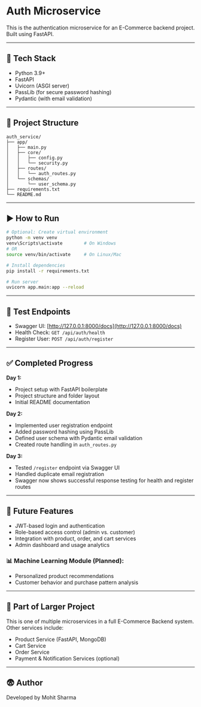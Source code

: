 # Auth Microservice

This is the authentication microservice for an E-Commerce backend project. Built using FastAPI.

---

## 🔧 Tech Stack

* Python 3.9+
* FastAPI
* Uvicorn (ASGI server)
* PassLib (for secure password hashing)
* Pydantic (with email validation)

---

## 📁 Project Structure

```
auth_service/
├── app/
│   ├── main.py
│   ├── core/
│   │   ├── config.py
│   │   └── security.py
│   ├── routes/
│   │   └── auth_routes.py
│   └── schemas/
│       └── user_schema.py
├── requirements.txt
└── README.md
```

---

## ▶️ How to Run

```bash
# Optional: Create virtual environment
python -m venv venv
venv\Scripts\activate        # On Windows
# OR
source venv/bin/activate     # On Linux/Mac

# Install dependencies
pip install -r requirements.txt

# Run server
uvicorn app.main:app --reload
```

---

## 📍 Test Endpoints

* Swagger UI: [http://127.0.0.1:8000/docs](http://127.0.0.1:8000/docs)
* Health Check: `GET /api/auth/health`
* Register User: `POST /api/auth/register`

---

## ✅ Completed Progress

**Day 1:**

* Project setup with FastAPI boilerplate
* Project structure and folder layout
* Initial README documentation

**Day 2:**

* Implemented user registration endpoint
* Added password hashing using PassLib
* Defined user schema with Pydantic email validation
* Created route handling in `auth_routes.py`

**Day 3:**

* Tested `/register` endpoint via Swagger UI
* Handled duplicate email registration
* Swagger now shows successful response testing for health and register routes

---

## 🔮 Future Features

* JWT-based login and authentication
* Role-based access control (admin vs. customer)
* Integration with product, order, and cart services
* Admin dashboard and usage analytics

### 📊 Machine Learning Module (Planned):

* Personalized product recommendations
* Customer behavior and purchase pattern analysis

---

## 🛂 Part of Larger Project

This is one of multiple microservices in a full E-Commerce Backend system. Other services include:

* Product Service (FastAPI, MongoDB)
* Cart Service
* Order Service
* Payment & Notification Services (optional)

---

## 😨 Author

Developed by Mohit Sharma
